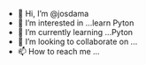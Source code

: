 - 👋 Hi, I’m @josdama
- 👀 I’m interested in ...learn Pyton
- 🌱 I’m currently learning ...Pyton
- 💞️ I’m looking to collaborate on ...
- 📫 How to reach me ...

<!---
josdama/josdama is a ✨ special ✨ repository because its `README.md` (this file) appears on your GitHub profile.
You can click the Preview link to take a look at your changes.
--->
